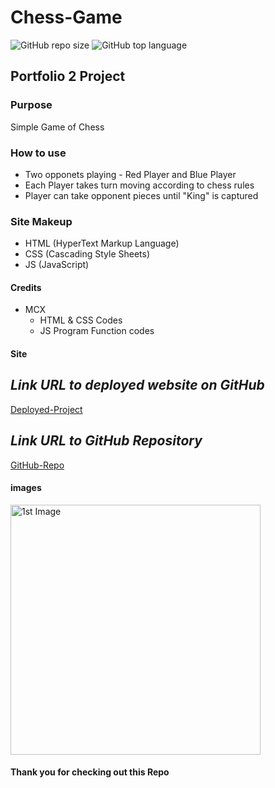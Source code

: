 # Chess-Game

![GitHub repo size](https://img.shields.io/github/repo-size/Maxamed-NCX/ChessGame-js)
![GitHub top language](https://img.shields.io/github/languages/top/Maxamed-NCX/ChessGame-js)

## Portfolio 2 Project

### Purpose

Simple Game of Chess

### How to use

- Two opponets playing
      - Red Player and Blue Player 
- Each Player takes turn moving according to chess rules
- Player can take opponent pieces until "King" is captured

### Site Makeup

- HTML (HyperText Markup Language)
- CSS (Cascading Style Sheets)
- JS (JavaScript)

#### Credits

- MCX
  - HTML & CSS  Codes
  - JS Program Function codes

#### Site

## **_Link URL to deployed website on GitHub_**
[Deployed-Project](https://maxamed-ncx.github.io/ChessGame-js/)


## **_Link URL to GitHub Repository_**

[GitHub-Repo](https://github.com/Maxamed-NCX/ChessGame-js)

#### images

<img width="400" alt=" 1st Image" src="https://raw.githubusercontent.com/Maxamed-NCX/ChessGame-js/main/chessgame.png">

#### Thank you for checking out this Repo
